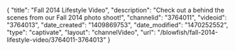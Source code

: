 {
    "title": "Fall 2014 Lifestyle Video",
    "description": "Check out a behind the scenes from our Fall 2014 photo shoot!",
    "channelid": "3764011",
    "videoid": "3764013",
    "date_created": "1409869753",
    "date_modified": "1470252552",
    "type": "captivate",
    "layout": "channelVideo",
    "url": "\/blowfish\/fall-2014-lifestyle-video\/3764011-3764013"
}